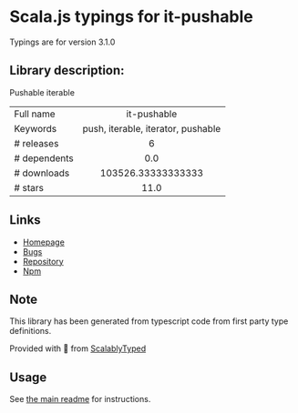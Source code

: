 
# Scala.js typings for it-pushable

Typings are for version 3.1.0

## Library description:
Pushable iterable

|                    |                 |
| ------------------ | :-------------: |
| Full name          | it-pushable |
| Keywords           | push, iterable, iterator, pushable |
| # releases         | 6 |
| # dependents       | 0.0 |
| # downloads        | 103526.33333333333 |
| # stars            | 11.0 |

## Links
- [Homepage](https://github.com/alanshaw/it-pushable#readme)
- [Bugs](https://github.com/alanshaw/it-pushable/issues)
- [Repository](https://github.com/alanshaw/it-pushable)
- [Npm](https://www.npmjs.com/package/it-pushable)
    


## Note
This library has been generated from typescript code from first party type definitions.

Provided with :purple_heart: from [ScalablyTyped](https://github.com/oyvindberg/ScalablyTyped)

## Usage
See [the main readme](../../readme.md) for instructions.


